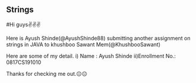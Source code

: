 ## Strings

#Hi guys✌✌✌

Here is Ayush Shinde(@AyushShinde88) submitting another assignment on strings in JAVA to khushboo Sawant Mem(@KhushbooSawant)

Here are some of my detail.
i) Name : Ayush Shinde
ii)Enrollment No.: 0817CS191010

Thanks for checking me out.😐😐
